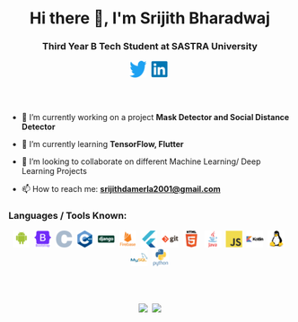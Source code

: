 <h1 align="center"> Hi there 👋, I'm Srijith Bharadwaj</h1>
<h3 align="center">Third Year B Tech Student at SASTRA University</h3>
<p align="center">
<a href="https://twitter.com/d_srijith" target="blank"><img align="center" src="https://raw.githubusercontent.com/devicons/devicon/master/icons/twitter/twitter-original.svg" alt="d_srijith" height="30" width="30" /></a>&nbsp;
<a href="https://www.linkedin.com/in/srijith-bharadwaj-d-0a4a21172" target="blank"><img align="center" src="https://raw.githubusercontent.com/devicons/devicon/master/icons/linkedin/linkedin-original.svg" alt="srijith-bharadwaj-d-0a4a21172" height="30" width="30" /></a>&nbsp;
</p>
<br><br>

- 🔭 I’m currently working on a project **Mask Detector and Social Distance Detector**

- 🌱 I’m currently learning **TensorFlow, Flutter**

- 👯 I’m looking to collaborate on different Machine Learning/ Deep Learning Projects

- 📫 How to reach me: **srijithdamerla2001@gmail.com**


<h3>Languages / Tools Known:</h3>
<p align="center">
  <img src="https://raw.githubusercontent.com/devicons/devicon/master/icons/android/android-original-wordmark.svg" alt="android" height="30" width="30"/>&nbsp;
  <img src="https://raw.githubusercontent.com/devicons/devicon/master/icons/bootstrap/bootstrap-plain-wordmark.svg" alt="bootstrap" height="30" width="30"/>&nbsp;
  <img src="https://raw.githubusercontent.com/devicons/devicon/master/icons/c/c-original.svg" alt="c" height="30" width="30"/>&nbsp;
  <img src="https://raw.githubusercontent.com/devicons/devicon/master/icons/cplusplus/cplusplus-original.svg" alt="cpp" height="30" width="30"/>&nbsp;
  <img src="https://raw.githubusercontent.com/devicons/devicon/master/icons/django/django-original.svg" alt="django" height="30" width="30"/>&nbsp;
  <img src="https://raw.githubusercontent.com/devicons/devicon/master/icons/firebase/firebase-plain-wordmark.svg" alt="firebase" height="30" width="30"/>&nbsp;
  <img src="https://raw.githubusercontent.com/devicons/devicon/master/icons/flutter/flutter-original.svg" alt="flutter" height="30" width="30"/>&nbsp;
  <img src="https://raw.githubusercontent.com/devicons/devicon/master/icons/git/git-original-wordmark.svg" alt="git" height="30" width="30"/>&nbsp;
  <img src="https://raw.githubusercontent.com/devicons/devicon/master/icons/html5/html5-original-wordmark.svg" alt="html5" height="30" width="30"/>&nbsp;
  <img src="https://raw.githubusercontent.com/devicons/devicon/master/icons/java/java-original-wordmark.svg" alt="java" height="30" width="30"/>&nbsp;
  <img src="https://raw.githubusercontent.com/devicons/devicon/master/icons/javascript/javascript-original.svg" alt="javascript" height="30" width="30"/>&nbsp;
  <img src="https://raw.githubusercontent.com/devicons/devicon/master/icons/kotlin/kotlin-original-wordmark.svg" alt="kotlin" height="30" width="30"/>&nbsp;
  <img src="https://raw.githubusercontent.com/devicons/devicon/master/icons/linux/linux-original.svg" alt="linux" height="30" width="30"/>&nbsp;
  <img src="https://raw.githubusercontent.com/devicons/devicon/master/icons/mysql/mysql-original-wordmark.svg" alt="mysql" height="30" width="30"/>&nbsp;
  <img src="https://raw.githubusercontent.com/devicons/devicon/master/icons/python/python-original-wordmark.svg" alt="python" height="30" width="30"/>
</p>
<br><br>
<p align="center">
  <img align="center" src="https://github-readme-stats.vercel.app/api?username=srijith2001&theme=tokyonight&show_icons=true" />&nbsp;
  <img align="center" src="https://github-readme-stats.vercel.app/api/top-langs/?username=srijith2001&theme=tokyonight" />
</p>
  
